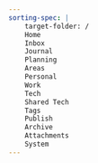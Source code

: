 ```yaml
---
sorting-spec: |
    target-folder: /
    Home
    Inbox
    Journal
    Planning
    Areas
    Personal
    Work
    Tech
    Shared Tech
    Tags
    Publish
    Archive
    Attachments
    System
---
```

